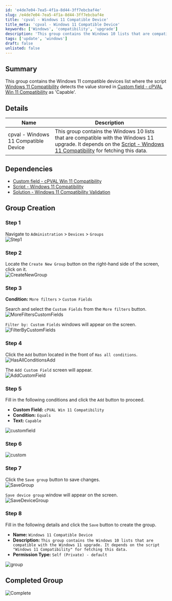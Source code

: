 ```yaml
---
id: 'e4de7e04-7ea5-4f1a-8d44-3ff7ebcbaf4e'
slug: /e4de7e04-7ea5-4f1a-8d44-3ff7ebcbaf4e
title: 'cpval - Windows 11 Compatible Device'
title_meta: 'cpval - Windows 11 Compatible Device'
keywords: ['Windows', 'compatibility', 'upgrade']
description: 'This group contains the Windows 10 lists that are compatible with the Windows 11 upgrade. It depends on the script Windows 11 Compatibility for fetching this data.'
tags: ['update', 'windows']
draft: false
unlisted: false
---
```


## Summary

This group contains the Windows 11 compatible devices list where the script [Windows 11 Compatibility](/docs/fd6f7153-0a36-4a0b-a46d-ce403f13a540) detects the value stored in [Custom field - cPVAL Win 11 Compatibility](/docs/7967028d-d2ff-4afe-a89e-437541c70208) as 'Capable'.

## Details

| Name       | Description |
| ---------- | ----------- |
| cpval - Windows 11 Compatible Device | This group contains the Windows 10 lists that are compatible with the Windows 11 upgrade. It depends on the [Script - Windows 11 Compatibility](/docs/fd6f7153-0a36-4a0b-a46d-ce403f13a540) for fetching this data. |

## Dependencies

- [Custom field - cPVAL Win 11 Compatibility](/docs/7967028d-d2ff-4afe-a89e-437541c70208)  
- [Script - Windows 11 Compatibility](/docs/fd6f7153-0a36-4a0b-a46d-ce403f13a540)  
- [Solution - Windows 11 Compatibility Validation](/docs/fa172fda-07d3-4a7c-bb17-5e7179db991a)

## Group Creation

### Step 1

Navigate to `Administration` > `Devices` > `Groups`  
![Step1](../../../static/img/docs/9316845d-5924-4397-80eb-7ecd6b27a1e1/step1.webp)

### Step 2

Locate the `Create New Group` button on the right-hand side of the screen, click on it.  
![CreateNewGroup](../../../static/img/docs/9316845d-5924-4397-80eb-7ecd6b27a1e1/createnewgroup.webp)

### Step 3

**Condition:** `More filters` > `Custom Fields`

Search and select the `Custom Fields` from the `More filters` button.  
![MoreFiltersCustomFields](../../../static/img/docs/9316845d-5924-4397-80eb-7ecd6b27a1e1/morefilterscustomfields.webp)

`Filter by: Custom Fields` windows will appear on the screen.  
![FilterByCustomFields](../../../static/img/docs/9316845d-5924-4397-80eb-7ecd6b27a1e1/filterbycustomfields.webp)

### Step 4

Click the `Add` button located in the front of `Has all conditions`.  
![HasAllConditionsAdd](../../../static/img/docs/9316845d-5924-4397-80eb-7ecd6b27a1e1/hasallconditionsadd.webp)

The `Add Custom Field` screen will appear.  
![AddCustomField](../../../static/img/docs/9316845d-5924-4397-80eb-7ecd6b27a1e1/addcustomfield.webp)

### Step 5

Fill in the following conditions and click the `Add` button to proceed.  

- **Custom Field:** `cPVAL Win 11 Compatibility`  
- **Condition:** `Equals`  
- **Text:** `Capable`  

![customfield](../../../static/img/docs/cpval-windows-11-compatible-device/image.png)

### Step 6

![custom](../../../static/img/docs/cpval-windows-11-compatible-device/image-1.png)

### Step 7

Click the `Save group` button to save changes.  
![SaveGroup](../../../static/img/docs/9316845d-5924-4397-80eb-7ecd6b27a1e1/savegroup.webp)

`Save device group` window will appear on the screen.  
![SaveDeviceGroup](../../../static/img/docs/9316845d-5924-4397-80eb-7ecd6b27a1e1/savedevicegroup.webp)

### Step 8

Fill in the following details and click the `Save` button to create the group.

- **Name:** `Windows 11 Compatible Device`  
- **Description:** `This group contains the Windows 10 lists that are compatible with the Windows 11 upgrade. It depends on the script "Windows 11 Compatibility" for fetching this data.`  
- **Permission Type:** `Self (Private) - default`

![group](../../../static/img/docs/cpval-windows-11-compatible-device/image-2.png)

## Completed Group

![Complete](../../../static/img/docs/cpval-windows-11-compatible-device/image-3.png)